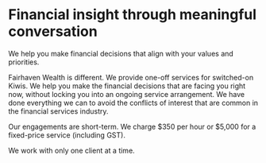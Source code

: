 # Financial insight through meaningful conversation


We help you make financial decisions that align with your values and priorities. 

Fairhaven Wealth is different. We provide one-off services for switched-on Kiwis. We help you make the financial decisions that are facing you right now, without locking you into an ongoing service arrangement. We have done everything we can to avoid the conflicts of interest that are common in the financial services industry. 

Our engagements are short-term. We charge $350 per hour or $5,000 for a fixed-price service (including GST). 

We work with only one client at a time. 

